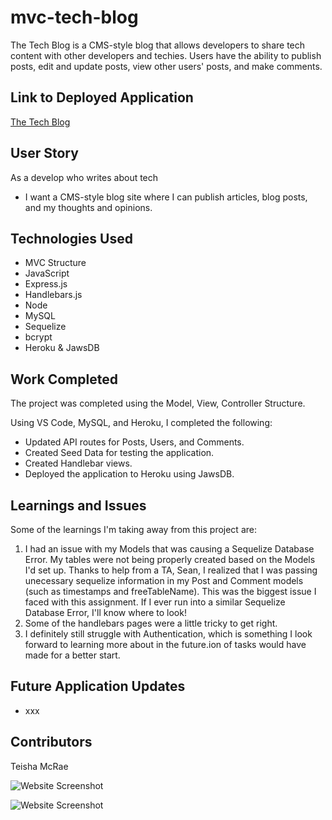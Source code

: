 # mvc-tech-blog
The Tech Blog is a CMS-style blog that allows developers to share tech content with other developers and techies. Users have the ability to publish posts, edit and update posts, view other users' posts, and make comments. 

## Link to Deployed Application
[The Tech Blog](xxx)

## User Story
As a develop who writes about tech
* I want a CMS-style blog site where I can publish articles, blog posts, and my thoughts and opinions.

## Technologies Used
* MVC Structure
* JavaScript
* Express.js
* Handlebars.js
* Node
* MySQL
* Sequelize
* bcrypt
* Heroku & JawsDB
 
## Work Completed
The project was completed using the Model, View, Controller Structure.

Using VS Code, MySQL, and Heroku, I completed the following:

* Updated API routes for Posts, Users, and Comments.
* Created Seed Data for testing the application.
* Created Handlebar views.
* Deployed the application to Heroku using JawsDB.
 
## Learnings and Issues
Some of the learnings I'm taking away from this project are:
1. I had an issue with my Models that was causing a Sequelize Database Error. My tables were not being properly created based on the Models I'd set up. Thanks to help from a TA, Sean, I realized that I was passing unecessary sequelize information in my Post and Comment models (such as timestamps and freeTableName). This was the biggest issue I faced with this assignment. If I ever run into a similar Sequelize Database Error, I'll know where to look!
2. Some of the handlebars pages were a little tricky to get right.
3. I definitely still struggle with Authentication, which is something I look forward to learning more about in the future.ion of tasks would have made for a better start.

## Future Application Updates
* xxx

 
## Contributors
Teisha McRae

![Website Screenshot](https://user-images.githubusercontent.com/73713665/122608616-87d56a80-d04a-11eb-8e0d-b1f0dde61253.png)

![Website Screenshot](xxx)


